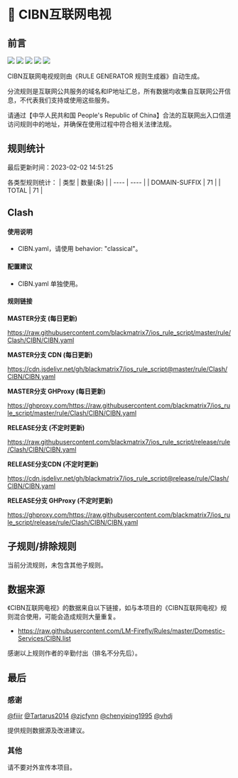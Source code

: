 # 🧸 CIBN互联网电视

## 前言

![](https://shields.io/badge/-移除重复规则-ff69b4) ![](https://shields.io/badge/-DOMAIN与DOMAIN--SUFFIX合并-green) ![](https://shields.io/badge/-DOMAIN--SUFFIX间合并-critical) ![](https://shields.io/badge/-DOMAIN--SUFFIX与DOMAIN--KEYWORD合并-blue) ![](https://shields.io/badge/-IP--CIDR(6)合并-blueviolet) 

CIBN互联网电视规则由《RULE GENERATOR 规则生成器》自动生成。

分流规则是互联网公共服务的域名和IP地址汇总，所有数据均收集自互联网公开信息，不代表我们支持或使用这些服务。

请通过【中华人民共和国 People's Republic of China】合法的互联网出入口信道访问规则中的地址，并确保在使用过程中符合相关法律法规。

## 规则统计

最后更新时间：2023-02-02 14:51:25

各类型规则统计：
| 类型 | 数量(条)  | 
| ---- | ----  |
| DOMAIN-SUFFIX | 71  | 
| TOTAL | 71  | 


## Clash 

#### 使用说明
- CIBN.yaml，请使用 behavior: "classical"。

#### 配置建议
- CIBN.yaml 单独使用。

#### 规则链接
**MASTER分支 (每日更新)**

https://raw.githubusercontent.com/blackmatrix7/ios_rule_script/master/rule/Clash/CIBN/CIBN.yaml

**MASTER分支 CDN (每日更新)**

https://cdn.jsdelivr.net/gh/blackmatrix7/ios_rule_script@master/rule/Clash/CIBN/CIBN.yaml

**MASTER分支 GHProxy (每日更新)**

https://ghproxy.com/https://raw.githubusercontent.com/blackmatrix7/ios_rule_script/master/rule/Clash/CIBN/CIBN.yaml

**RELEASE分支 (不定时更新)**

https://raw.githubusercontent.com/blackmatrix7/ios_rule_script/release/rule/Clash/CIBN/CIBN.yaml

**RELEASE分支CDN (不定时更新)**

https://cdn.jsdelivr.net/gh/blackmatrix7/ios_rule_script@release/rule/Clash/CIBN/CIBN.yaml

**RELEASE分支 GHProxy (不定时更新)**

https://ghproxy.com/https://raw.githubusercontent.com/blackmatrix7/ios_rule_script/release/rule/Clash/CIBN/CIBN.yaml

## 子规则/排除规则


当前分流规则，未包含其他子规则。

## 数据来源

《CIBN互联网电视》的数据来自以下链接，如与本项目的《CIBN互联网电视》规则混合使用，可能会造成规则大量重复。

- https://raw.githubusercontent.com/LM-Firefly/Rules/master/Domestic-Services/CIBN.list


感谢以上规则作者的辛勤付出（排名不分先后）。

## 最后

### 感谢

[@fiiir](https://github.com/fiiir) [@Tartarus2014](https://github.com/Tartarus2014) [@zjcfynn](https://github.com/zjcfynn) [@chenyiping1995](https://github.com/chenyiping1995) [@vhdj](https://github.com/vhdj)

提供规则数据源及改进建议。

### 其他

请不要对外宣传本项目。